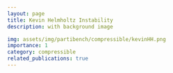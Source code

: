 ```yaml
---
layout: page
title: Kevin Helmholtz Instability
description: with background image

img: assets/img/partibench/compressible/kevinHH.png
importance: 1
category: compressible
related_publications: true
---
```

